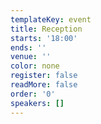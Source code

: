 ```yaml
---
templateKey: event
title: Reception
starts: '18:00'
ends: ''
venue: ''
color: none
register: false
readMore: false
order: '0'
speakers: []
---
```

